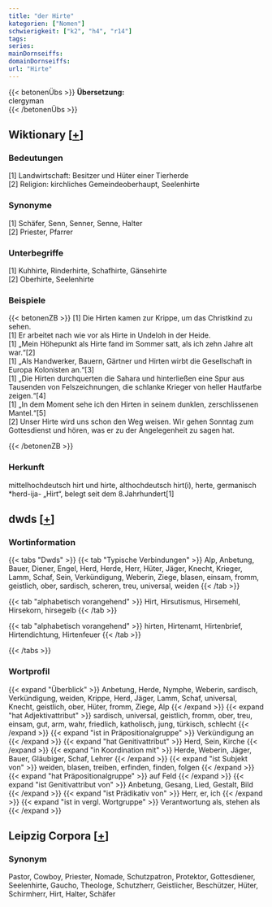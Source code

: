 ```yaml
---
title: "der Hirte"
kategorien: ["Nomen"]
schwierigkeit: ["k2", "h4", "r14"]
tags:
series:
mainDornseiffs:
domainDornseiffs:
url: "Hirte"
---
```


{{< betonenÜbs >}}
**Übersetzung:**  
clergyman  
{{< /betonenÜbs >}}

## Wiktionary [[+](https://de.wiktionary.org/wiki/Hirte)]

### Bedeutungen
[1] Landwirtschaft: Besitzer und Hüter einer Tierherde  
[2] Religion: kirchliches Gemeindeoberhaupt, Seelenhirte  

### Synonyme
[1] Schäfer, Senn, Senner, Senne, Halter  
[2] Priester, Pfarrer  

### Unterbegriffe
[1] Kuhhirte, Rinderhirte, Schafhirte, Gänsehirte  
[2] Oberhirte, Seelenhirte  

### Beispiele
{{< betonenZB >}}
[1] Die Hirten kamen zur Krippe, um das Christkind zu sehen.  
[1] Er arbeitet nach wie vor als Hirte in Undeloh in der Heide.  
[1] „Mein Höhepunkt als Hirte fand im Sommer satt, als ich zehn Jahre alt war.“[2]  
[1] „Als Handwerker, Bauern, Gärtner und Hirten wirbt die Gesellschaft in Europa Kolonisten an.“[3]  
[1] „Die Hirten durchquerten die Sahara und hinterließen eine Spur aus Tausenden von Felszeichnungen, die schlanke Krieger von heller Hautfarbe zeigen.“[4]  
[1] „In dem Moment sehe ich den Hirten in seinem dunklen, zerschlissenen Mantel.“[5]  
[2] Unser Hirte wird uns schon den Weg weisen. Wir gehen Sonntag zum Gottesdienst und hören, was er zu der Angelegenheit zu sagen hat.  

{{< /betonenZB >}}
### Herkunft
mittelhochdeutsch hirt und hirte, althochdeutsch hirt(i), herte, germanisch *herd-ija- „Hirt“, belegt seit dem 8.Jahrhundert[1]  



## dwds [[+](https://www.dwds.de/wb/Hirte)]

### Wortinformation
{{< tabs "Dwds" >}}
{{< tab "Typische Verbindungen" >}}
Alp, Anbetung, Bauer, Diener, Engel, Herd, Herde, Herr, Hüter, Jäger, Knecht, Krieger, Lamm, Schaf, Sein, Verkündigung, Weberin, Ziege, blasen, einsam, fromm, geistlich, ober, sardisch, scheren, treu, universal, weiden
{{< /tab >}}

{{< tab "alphabetisch vorangehend" >}}
Hirt, Hirsutismus, Hirsemehl, Hirsekorn, hirsegelb
{{< /tab >}}

{{< tab "alphabetisch vorangehend" >}}
hirten, Hirtenamt, Hirtenbrief, Hirtendichtung, Hirtenfeuer
{{< /tab >}}

{{< /tabs >}}

### Wortprofil
{{< expand "Überblick" >}} Anbetung, Herde, Nymphe, Weberin, sardisch, Verkündigung, weiden, Krippe, Herd, Jäger, Lamm, Schaf, universal, Knecht, geistlich, ober, Hüter, fromm, Ziege, Alp {{< /expand >}}
{{< expand "hat Adjektivattribut" >}} sardisch, universal, geistlich, fromm, ober, treu, einsam, gut, arm, wahr, friedlich, katholisch, jung, türkisch, schlecht {{< /expand >}}
{{< expand "ist in Präpositionalgruppe" >}} Verkündigung an {{< /expand >}}
{{< expand "hat Genitivattribut" >}} Herd, Sein, Kirche {{< /expand >}}
{{< expand "in Koordination mit" >}} Herde, Weberin, Jäger, Bauer, Gläubiger, Schaf, Lehrer {{< /expand >}}
{{< expand "ist Subjekt von" >}} weiden, blasen, treiben, erfinden, finden, folgen {{< /expand >}}
{{< expand "hat Präpositionalgruppe" >}} auf Feld {{< /expand >}}
{{< expand "ist Genitivattribut von" >}} Anbetung, Gesang, Lied, Gestalt, Bild {{< /expand >}}
{{< expand "ist Prädikativ von" >}} Herr, er, ich {{< /expand >}}
{{< expand "ist in vergl. Wortgruppe" >}} Verantwortung als, stehen als {{< /expand >}}

## Leipzig Corpora [[+](https://corpora.uni-leipzig.de/en/res?word=Hirte&corpusId=deu_newscrawl-public_2018)]


### Synonym
Pastor, Cowboy, Priester, Nomade, Schutzpatron, Protektor, Gottesdiener, Seelenhirte, Gaucho, Theologe, Schutzherr, Geistlicher, Beschützer, Hüter, Schirmherr, Hirt, Halter, Schäfer

